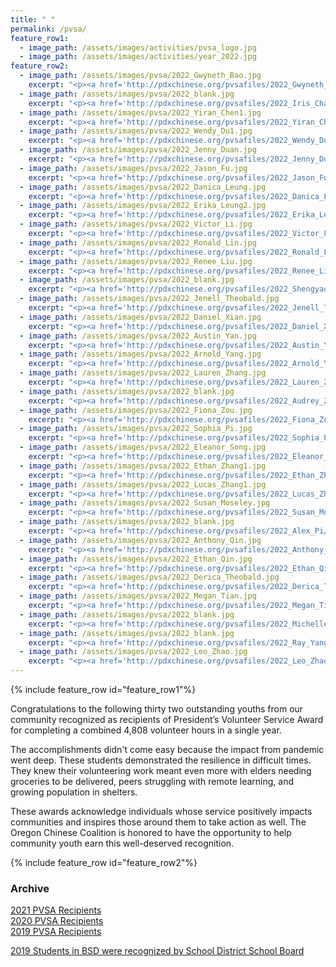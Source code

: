 ```yaml
---
title: " "
permalink: /pvsa/
feature_row1:
  - image_path: /assets/images/activities/pvsa_logo.jpg
  - image_path: /assets/images/activities/year_2022.jpg
feature_row2:
  - image_path: /assets/images/pvsa/2022_Gwyneth_Bao.jpg
    excerpt: "<p><a href='http://pdxchinese.org/pvsafiles/2022_Gwyneth_Bao/'>Gwyneth Bao, Lincoln High School (Gold Award)</a></p>"
  - image_path: /assets/images/pvsa/2022_blank.jpg
    excerpt: "<p><a href='http://pdxchinese.org/pvsafiles/2022_Iris_Chang/'>Iris Chang, Sunset High School (Gold Award)</a></p>"
  - image_path: /assets/images/pvsa/2022_Yiran_Chen1.jpg
    excerpt: "<p><a href='http://pdxchinese.org/pvsafiles/2022_Yiran_Chen/'>Yiran Chen, Lincoln High School (Gold Award)</a></p>"
  - image_path: /assets/images/pvsa/2022_Wendy_Du1.jpg
    excerpt: "<p><a href='http://pdxchinese.org/pvsafiles/2022_Wendy_Du/'>Shunyi Du, Sunset High School (Gold Award)</a></p>"
  - image_path: /assets/images/pvsa/2022_Jenny_Duan.jpg
    excerpt: "<p><a href='http://pdxchinese.org/pvsafiles/2022_Jenny_Duan/'>Jenny Duan, Jesuit High School (Gold Award)</a></p>"
  - image_path: /assets/images/pvsa/2022_Jason_Fu.jpg
    excerpt: "<p><a href='http://pdxchinese.org/pvsafiles/2022_Jason_Fu/'>Jason Fu, Sunset High School (Gold Award)</a></p>"
  - image_path: /assets/images/pvsa/2022_Danica_Leung.jpg
    excerpt: "<p><a href='http://pdxchinese.org/pvsafiles/2022_Danica_Leung/'>Danica Leung, Lincoln High School (Gold Award)</a></p>"
  - image_path: /assets/images/pvsa/2022_Erika_Leung2.jpg
    excerpt: "<p><a href='http://pdxchinese.org/pvsafiles/2022_Erika_Leung/'>Erika Leung, Lincoln High School (Gold Award)</a></p>"
  - image_path: /assets/images/pvsa/2022_Victor_Li.jpg
    excerpt: "<p><a href='http://pdxchinese.org/pvsafiles/2022_Victor_Li/'>Victor Li, Jesuit High School (Gold Award)</a></p>"
  - image_path: /assets/images/pvsa/2022_Ronald_Lin.jpg
    excerpt: "<p><a href='http://pdxchinese.org/pvsafiles/2022_Ronald_Lin/'>Ronald Lin, ISB (Gold Award)</a></p>"
  - image_path: /assets/images/pvsa/2022_Renee_Liu.jpg
    excerpt: "<p><a href='http://pdxchinese.org/pvsafiles/2022_Renee_Liu/'>Renee Liu, Lake Oswego High School (Gold Award)</a></p>"
  - image_path: /assets/images/pvsa/2022_blank.jpg
    excerpt: "<p><a href='http://pdxchinese.org/pvsafiles/2022_Shengyao_Liu/'>Shengyao Liu, Lake Oswego High School (Gold Award)</a></p>"
  - image_path: /assets/images/pvsa/2022_Jenell_Theobald.jpg
    excerpt: "<p><a href='http://pdxchinese.org/pvsafiles/2022_Jenell_Theobald/'>Jenell Theobald, ISB (Gold Award)</a></p>"
  - image_path: /assets/images/pvsa/2022_Daniel_Xian.jpg
    excerpt: "<p><a href='http://pdxchinese.org/pvsafiles/2022_Daniel_Xian/'>Daniel Xian, Catlin Gabel School (Gold Award)</a></p>"
  - image_path: /assets/images/pvsa/2022_Austin_Yan.jpg
    excerpt: "<p><a href='http://pdxchinese.org/pvsafiles/2022_Austin_Yan/'>Austin Yan, Lincoln High School (Gold Award)</a></p>"
  - image_path: /assets/images/pvsa/2022_Arnold_Yang.jpg
    excerpt: "<p><a href='http://pdxchinese.org/pvsafiles/2022_Arnold_Yang/'>Arnold Yang, Westview High School (Gold Award)</a></p>"
  - image_path: /assets/images/pvsa/2022_Lauren_Zhang.jpg
    excerpt: "<p><a href='http://pdxchinese.org/pvsafiles/2022_Lauren_Zhang/'>Lauren Zhang, Lake Oswego High School (Gold Award)</a></p>"
  - image_path: /assets/images/pvsa/2022_blank.jpg
    excerpt: "<p><a href='http://pdxchinese.org/pvsafiles/2022_Audrey_Zhao/'>Audrey Zhao, Westview High School (Gold Award)</a></p>"
  - image_path: /assets/images/pvsa/2022_Fiona_Zou.jpg
    excerpt: "<p><a href='http://pdxchinese.org/pvsafiles/2022_Fiona_Zou/'>Fiona Zou, Camas High School (Gold Award)</a></p>"
  - image_path: /assets/images/pvsa/2022_Sophia_Pi.jpg
    excerpt: "<p><a href='http://pdxchinese.org/pvsafiles/2022_Sophia_Pi/'>Sophia Pi, Jesuit High School (Silver Award)</a></p>"
  - image_path: /assets/images/pvsa/2022_Eleanor_Song.jpg
    excerpt: "<p><a href='http://pdxchinese.org/pvsafiles/2022_Eleanor_Song/'>Eleanor Song, Sunset High School (Silver Award)</a></p>"
  - image_path: /assets/images/pvsa/2022_Ethan_Zhang1.jpg
    excerpt: "<p><a href='http://pdxchinese.org/pvsafiles/2022_Ethan_Zhang/'>Ethan Zhang, Westview High School (Silver Award)</a></p>"
  - image_path: /assets/images/pvsa/2022_Lucas_Zhang1.jpg
    excerpt: "<p><a href='http://pdxchinese.org/pvsafiles/2022_Lucas_Zhang/'>Lucas Zhang, Stoller Middle School (Silver Award)</a></p>"
  - image_path: /assets/images/pvsa/2022_Susan_Moseley.jpg
    excerpt: "<p><a href='http://pdxchinese.org/pvsafiles/2022_Susan_Moseley/'>Susan Moseley, St. Stephen's Episcopal School (Bronze Award)</a></p>"
  - image_path: /assets/images/pvsa/2022_blank.jpg
    excerpt: "<p><a href='http://pdxchinese.org/pvsafiles/2022_Alex_Pi/'>Alex Pi, Meadows Park Middle School (Bronze Award)</a></p>"
  - image_path: /assets/images/pvsa/2022_Anthony_Qin.jpg
    excerpt: "<p><a href='http://pdxchinese.org/pvsafiles/2022_Anthony_Qin/'>Anthony Qin, Westview High School (Bronze Award)</a></p>"
  - image_path: /assets/images/pvsa/2022_Ethan_Qin.jpg
    excerpt: "<p><a href='http://pdxchinese.org/pvsafiles/2022_Ethan_Qin/'>Ethan Qin, Westview High School (Bronze Award)</a></p>"
  - image_path: /assets/images/pvsa/2022_Derica_Theobald.jpg
    excerpt: "<p><a href='http://pdxchinese.org/pvsafiles/2022_Derica_Theobald/'>Derica Theobald, Whitford Middle School (Bronze Award)</a></p>"
  - image_path: /assets/images/pvsa/2022_Megan_Tian.jpg
    excerpt: "<p><a href='http://pdxchinese.org/pvsafiles/2022_Megan_Tian/'>Megan Tian, Lakeridge High School (Bronze Award)</a></p>"
  - image_path: /assets/images/pvsa/2022_blank.jpg
    excerpt: "<p><a href='http://pdxchinese.org/pvsafiles/2022_Michelle_Wang/'>Michelle Wang, ISB (Bronze Award)</a></p>"
  - image_path: /assets/images/pvsa/2022_blank.jpg
    excerpt: "<p><a href='http://pdxchinese.org/pvsafiles/2022_Ray_Yang/'>Ray Yang, Westview High School (Bronze Award)</a></p>"
  - image_path: /assets/images/pvsa/2022_Leo_Zhao.jpg
    excerpt: "<p><a href='http://pdxchinese.org/pvsafiles/2022_Leo_Zhao/'>Leo Zhao, Skyridge Middle School (Bronze Award)</a></p>"
---
```


{% include feature_row id="feature_row1"%}

Congratulations to the following thirty two outstanding youths from our community recognized as recipients of President’s Volunteer Service Award for completing a combined 4,808 volunteer hours in a single year.

The accomplishments didn't come easy because the impact from pandemic went deep. These students demonstrated the resilience in difficult times. They knew their volunteering work meant even more with elders needing groceries to be delivered, peers struggling with remote learning, and growing population in shelters.

These awards acknowledge individuals whose service positively impacts communities and inspires those around them to take action as well. The Oregon Chinese Coalition is honored to have the opportunity to help community youth earn this well-deserved recognition.

{% include feature_row id="feature_row2"%}

### Archive

[2021 PVSA Recipients](http://pdxchinese.org/pvsafiles/pvsa_2021/)  
[2020 PVSA Recipients](http://pdxchinese.org/pvsafiles/pvsa_2020/)  
[2019 PVSA Recipients](http://pdxchinese.org/pvsafiles/pvsa_2019/)  

[2019 Students in BSD were recognized by School District School Board](http://pdxchinese.org/bsd_board_recognition_2020/)  
